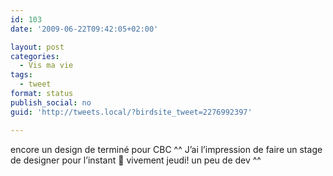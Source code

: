 ```yaml
---
id: 103
date: '2009-06-22T09:42:05+02:00'

layout: post
categories:
  - Vis ma vie
tags:
  - tweet
format: status
publish_social: no
guid: 'http://tweets.local/?birdsite_tweet=2276992397'

---
```


encore un design de terminé pour CBC ^^ J’ai l’impression de faire un stage de designer pour l’instant 🙂 vivement jeudi! un peu de dev ^^